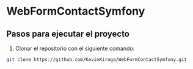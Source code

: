 ﻿# WebFormContactSymfony
## Pasos para ejecutar el proyecto
1. Clonar el repositorio con el siguiente comando:
```bash
git clone https://github.com/KevinKiroga/WebFormContactSymfony.git
